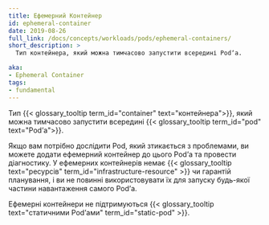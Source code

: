 ```yaml
---
title: Ефемерний Контейнер
id: ephemeral-container
date: 2019-08-26
full_link: /docs/concepts/workloads/pods/ephemeral-containers/
short_description: >
  Тип контейнера, який можна тимчасово запустити всередині Podʼа.

aka:
- Ephemeral Container
tags:
- fundamental
---
```

Тип {{< glossary_tooltip term_id="container" text="контейнера">}}, який можна тимчасово запустити всередині {{< glossary_tooltip term_id="pod" text="Podʼа">}}.

<!--more-->

Якщо вам потрібно дослідити Pod, який зтикається з проблемами, ви можете додати ефемерний контейнер до цього Podʼа та провести діагностику. У ефемерних контейнерів немає {{< glossary_tooltip text="ресурсів" term_id="infrastructure-resource" >}} чи гарантій планування, і ви не повинні використовувати їх для запуску будь-якої частини навантаження самого Podʼа.

Ефемерні контейнери не підтримуються {{< glossary_tooltip text="статичними Podʼами" term_id="static-pod" >}}.
